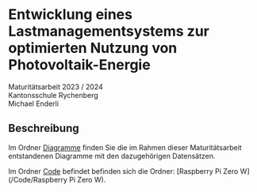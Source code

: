 # Entwicklung eines Lastmanagementsystems zur optimierten Nutzung von Photovoltaik-Energie
Maturitätsarbeit 2023 / 2024  
Kantonsschule Rychenberg  
Michael Enderli

## Beschreibung
Im Ordner [Diagramme](/Diagramme) finden Sie die im Rahmen dieser Maturitätsarbeit entstandenen Diagramme mit den dazugehörigen Datensätzen.  

Im Ordner [Code](/Code) befindet befinden sich die Ordner: [Raspberry Pi Zero W](/Code/Raspberry Pi Zero W).
